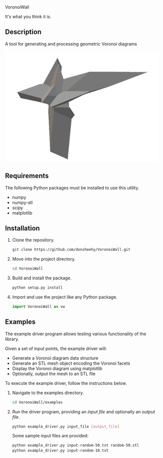 VoronoiWall

It's what you think it is.

## Description

A tool for generating and processing geometric Voronoi diagrams 

![Large 3D Voronoi Model](VoronoiWall/docs/img/monster_as_stl.png?raw=true "Large 3D Voronoi Model")

## Requirements

The following Python packages must be installed to use this utility.

- numpy
- numpy-stl
- scipy
- matplotlib

## Installation

1. Clone the repository.

   ```bash
   git clone https://github.com/donsheehy/VoronoiWall.git
   ```

2. Move into the project directory.

   ```bash
   cd VoronoiWall
   ```

3. Build and install the package.

   ```bash
   python setup.py install
   ```

4. Import and use the project like any Python package.

   ```python
   import VoronoiWall as vw
   ```

## Examples

The example driver program allows testing various functionality of the library.

Given a set of input points, the example driver will:

- Generate a Voronoi diagram data structure
- Generate an STL mesh object encoding the Voronoi facets
- Display the Voronoi diagram using matplotlib
- Optionally, output the mesh to an STL file

To execute the example driver, follow the instructions below.

1. Navigate to the examples directory.

   ```bash
   cd VoronoiWall/examples
   ```

2. Run the driver program, providing an *input file* and optionally an *output file*.

   ```bash
   python example_driver.py input_file [output_file]
   ```

   Some sample input files are provided:

   ```bash
   python example_driver.py input-random-50.txt random-50.stl
   python example_driver.py input-random-10.txt
   ```